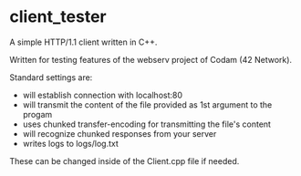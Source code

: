 # client_tester

A simple HTTP/1.1 client written in C++. <br>

Written for testing features of the webserv project of Codam (42 Network). <br>

Standard settings are:
- will establish connection with localhost:80
- will transmit the content of the file provided as 1st argument to the progam
- uses chunked transfer-encoding for transmitting the file's content
- will recognize chunked responses from your server
- writes logs to logs/log.txt

These can be changed inside of the Client.cpp file if needed.
